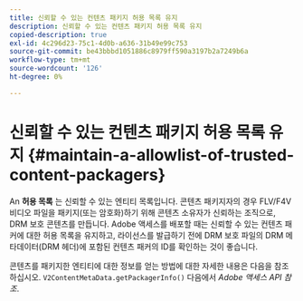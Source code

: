 ```yaml
---
title: 신뢰할 수 있는 컨텐츠 패키지 허용 목록 유지
description: 신뢰할 수 있는 컨텐츠 패키지 허용 목록 유지
copied-description: true
exl-id: 4c296d23-75c1-4d0b-a636-31b49e99c753
source-git-commit: be43bbbd1051886c8979ff590a3197b2a7249b6a
workflow-type: tm+mt
source-wordcount: '126'
ht-degree: 0%

---
```


# 신뢰할 수 있는 컨텐츠 패키지 허용 목록 유지 {#maintain-a-allowlist-of-trusted-content-packagers}

An **허용 목록** 는 신뢰할 수 있는 엔티티 목록입니다. 콘텐츠 패키지자의 경우 FLV/F4V 비디오 파일을 패키지(또는 암호화)하기 위해 콘텐츠 소유자가 신뢰하는 조직으로, DRM 보호 콘텐츠를 만듭니다. Adobe 액세스를 배포할 때는 신뢰할 수 있는 컨텐츠 패커에 대한 허용 목록을 유지하고, 라이선스를 발급하기 전에 DRM 보호 파일의 DRM 메타데이터(DRM 헤더)에 포함된 컨텐츠 패커의 ID를 확인하는 것이 좋습니다.

콘텐츠를 패키지한 엔티티에 대한 정보를 얻는 방법에 대한 자세한 내용은 다음을 참조하십시오. `V2ContentMetaData.getPackagerInfo()` 다음에서 *Adobe 액세스 API 참조*.
